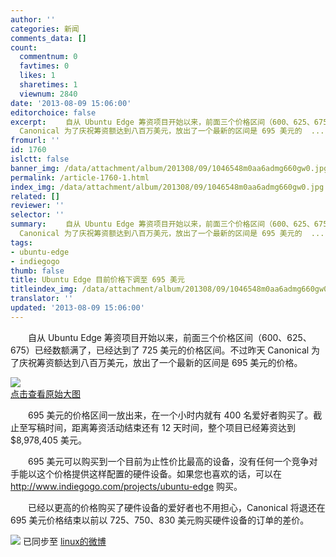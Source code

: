 ```yaml
---
author: ''
categories: 新闻
comments_data: []
count:
  commentnum: 0
  favtimes: 0
  likes: 1
  sharetimes: 1
  viewnum: 2840
date: '2013-08-09 15:06:00'
editorchoice: false
excerpt: 　　自从 Ubuntu Edge 筹资项目开始以来，前面三个价格区间（600、625、675）已经数额满了，已经达到了 725 美元的价格区间。不过昨天
  Canonical 为了庆祝筹资额达到八百万美元，放出了一个最新的区间是 695 美元的  ...
fromurl: ''
id: 1760
islctt: false
banner_img: /data/attachment/album/201308/09/1046548m0aa6admg660gw0.jpg
permalink: /article-1760-1.html
index_img: /data/attachment/album/201308/09/1046548m0aa6admg660gw0.jpg
related: []
reviewer: ''
selector: ''
summary: 　　自从 Ubuntu Edge 筹资项目开始以来，前面三个价格区间（600、625、675）已经数额满了，已经达到了 725 美元的价格区间。不过昨天
  Canonical 为了庆祝筹资额达到八百万美元，放出了一个最新的区间是 695 美元的  ...
tags:
- ubuntu-edge
- indiegogo
thumb: false
title: Ubuntu Edge 目前价格下调至 695 美元
titleindex_img: /data/attachment/album/201308/09/1046548m0aa6admg660gw0.jpg
translator: ''
updated: '2013-08-09 15:06:00'
---
```


　　自从 Ubuntu Edge 筹资项目开始以来，前面三个价格区间（600、625、675）已经数额满了，已经达到了 725 美元的价格区间。不过昨天 Canonical 为了庆祝筹资额达到八百万美元，放出了一个最新的区间是 695 美元的价格。


[![](/data/attachment/album/201308/09/1046548m0aa6admg660gw0.jpg)  
点击查看原始大图](https://img.linux.net.cn/data/attachment/album/201308/09/1046548m0aa6admg660gw0.jpg)


　　695 美元的价格区间一放出来，在一个小时内就有 400 名爱好者购买了。截止至写稿时间，距离筹资活动结束还有 12 天时间，整个项目已经筹资达到 $8,978,405 美元。


　　695 美元可以购买到一个目前为止性价比最高的设备，没有任何一个竞争对手能以这个价格提供这样配置的硬件设备。如果您也喜欢的话，可以在 <http://www.indiegogo.com/projects/ubuntu-edge> 购买。


　　已经以更高的价格购买了硬件设备的爱好者也不用担心，Canonical 将退还在 695 美元价格结束以前以 725、750、830 美元购买硬件设备的订单的差价。


![](https://img.linux.net.cn/xwb/images/bgimg/icon_logo.png) 已同步至 [linux的微博](http://weibo.com/1772191555)